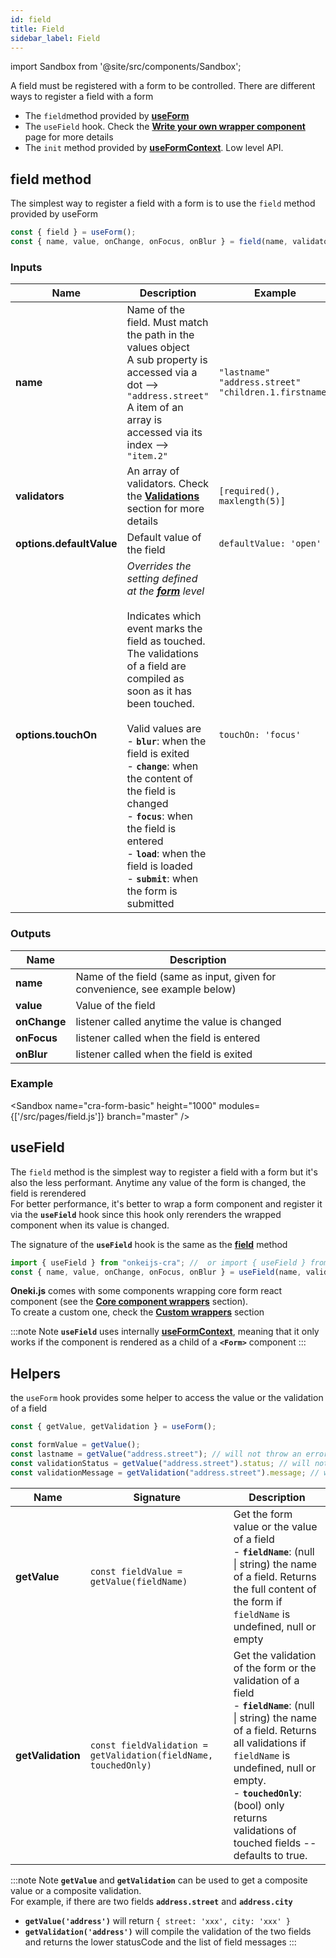 ```yaml
---
id: field
title: Field
sidebar_label: Field
---
```


import Sandbox from '@site/src/components/Sandbox';

A field must be registered with a form to be controlled.
There are different ways to register a field with a form

- The `field`method provided by **[useForm](./use-form)**
- The `useField` hook. Check the **[Write your own wrapper component](./custom-wrapper)** page for more details
- The `init` method provided by **[useFormContext](./use-form-context)**. Low level API.

## field method

The simplest way to register a field with a form is to use the `field` method provided by useForm

```javascript
const { field } = useForm();
const { name, value, onChange, onFocus, onBlur } = field(name, validators, options);
```

### Inputs

| Name                     | Description                                                                                                                                                                               | Example                                                                                         |
| ------------------------ | ----------------------------------------------------------------------------------------------------------------------------------------------------------------------------------------- | ----------------------------------------------------------------------------------------------- |
| **name**                 | Name of the field. Must match the path in the values object<br /> A sub property is accessed via a dot --> `"address.street"`<br/>A item of an array is accessed via its index --> `"item.2"` | `"lastname"`<br />`"address.street"`<br />`"children.1.firstname"`                                    |
| **validators**           | An array of validators. Check the **[Validations](./validations)** section for more details                                                                                                | `[required(), maxlength(5)]` |
| **options.defaultValue** | Default value of the field                                                                                                                                                                | `defaultValue: 'open'`                                                                                                |
| **options.touchOn** | *Overrides the setting defined at the **[form](./use-form#inputs)** level* <br/><br/>Indicates which event marks the field as touched.<br />The validations of a field are compiled as soon as it has been touched.<br /><br />Valid values are<br /> - **`blur`**: when the field is exited<br /> - **`change`**: when the content of the field is changed<br />  - **`focus`**: when the field is entered<br /> - **`load`**: when the field is loaded<br /> - **`submit`**: when the form is submitted                                         | `touchOn: 'focus'`|

### Outputs

| Name         | Description                                                                 |
| ------------ | --------------------------------------------------------------------------- |
| **name**     | Name of the field (same as input, given for convenience, see example below) |
| **value**    | Value of the field                                                          |
| **onChange** | listener called anytime the value is changed                                |
| **onFocus**   | listener called when the field is entered                                    |
| **onBlur**   | listener called when the field is exited                                    |

### Example

<Sandbox
name="cra-form-basic"
height="1000"
modules={['/src/pages/field.js']}
branch="master"
/>

## useField

The `field` method is the simplest way to register a field with a form but it's also the less performant. Anytime any value of the form is changed, the field is rerendered  
For better performance, it's better to wrap a form component and register it via the **`useField`** hook since this hook only rerenders the wrapped component when its value is changed.

The signature of the **`useField`** hook is the same as the **[field](#field-method)** method

```javascript
import { useField } from "onkeijs-cra"; //  or import { useField } from 'onkeijs-next'
const { name, value, onChange, onFocus, onBlur } = useField(name, validators, options);
```

**Oneki.js** comes with some components wrapping core form react component (see the **[Core component wrappers](./wrapper)** section).  
To create a custom one, check the **[Custom wrappers](./custom-wrapper)** section

:::note Note
**`useField`** uses internally **[useFormContext](./use-form-context)**, meaning that it only works if the component is rendered as a child of a **`<Form>`** component
:::

## Helpers

the `useForm` hook provides some helper to access the value or the validation of a field

```javascript
const { getValue, getValidation } = useForm();

const formValue = getValue();
const lastname = getValue("address.street"); // will not throw an error if address is undefined
const validationStatus = getValue("address.street").status; // will not throw an error if the validation is undefined
const validationMessage = getValidation("address.street").message; // will not throw an error if the validation is undefined
```

| Name              | Signature                                                                                                                                                                               | Description                                                                                                                                                                                                   |
| ----------------- | --------------------------------------------------------------------------------------------------------------------------------------------------------------------------------------- | ------------------------------------------------------------------------------------------------------------------------------------------------------------------------------------------------------------- |
| **getValue**      | `const fieldValue = getValue(fieldName)`                               | Get the form value or the value of a field<br /> - **`fieldName`**: (null \| string) the name of a field. Returns the full content of the form if `fieldName` is undefined, null or empty       |
| **getValidation** | `const fieldValidation = getValidation(fieldName, touchedOnly)` | Get the validation of the form or the validation of a field<br /> - **`fieldName`**: (null \| string) the name of a field. Returns all validations if `fieldName` is undefined, null or empty.<br /> - **`touchedOnly`**: (bool) only returns validations of touched fields -- defaults to true.| 

:::note Note
**`getValue`** and **`getValidation`** can be used to get a composite value or a composite validation.  
For example, if there are two fields **`address.street`** and **`address.city`**

- **`getValue('address')`** will return `{ street: 'xxx', city: 'xxx' }`
- **`getValidation('address')`** will compile the validation of the two fields and returns the lower statusCode and the list of field messages
:::
